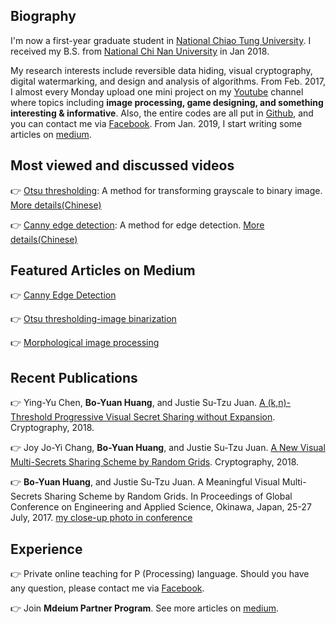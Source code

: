 ## Biography
I'm now a first-year graduate student in [National Chiao Tung University](https://www.nctu.edu.tw/). I received my B.S. from [National Chi Nan University](https://www.ncnu.edu.tw/ncnuweb/) in Jan 2018.

My research interests include reversible data hiding, visual cryptography, digital watermarking, and design and analysis of algorithms. From Feb. 2017, I almost every Monday upload one mini project on my [Youtube](https://www.youtube.com/channel/UCmVQun_KSwvPnRBDWSX8gRw/featured) channel where topics including **image processing, game designing, and something interesting & informative**. Also, the entire codes are all put in [Github](https://github.com/hbyacademic), and you can contact me via [Facebook](https://www.facebook.com/HBY.academic). From Jan. 2019, I start writing some articles on [medium](https://medium.com/@hbyacademic).
 
## Most viewed and discussed videos
👉 [Otsu thresholding](https://www.youtube.com/watch?v=Ofi1Fn18YLc): A method for transforming grayscale to binary image.
    [More details(Chinese)](http://idiot3838.pixnet.net/blog/post/193557941)
    
👉 [Canny edge detection](https://www.youtube.com/watch?v=PtSgA19sC5g): A method for edge detection.
    [More details(Chinese)](http://idiot3838.pixnet.net/blog/post/194161931)
    
## Featured Articles on Medium
👉 [Canny Edge Detection](https://link.medium.com/m5NWuctkPT)

👉 [Otsu thresholding-image binarization](https://link.medium.com/mbpzQNCkPT)

👉 [Morphological image processing](https://link.medium.com/I9R0YPIkPT)

## Recent Publications
👉 Ying-Yu Chen, **Bo-Yuan Huang**, and Justie Su-Tzu Juan. [A (k,n)-Threshold Progressive Visual Secret Sharing without Expansion](https://www.mdpi.com/2410-387X/2/4/28). Cryptography, 2018.

👉 Joy Jo-Yi Chang, **Bo-Yuan Huang**, and Justie Su-Tzu Juan. [A New Visual Multi-Secrets Sharing Scheme by Random Grids](https://www.mdpi.com/2410-387X/2/3/24). Cryptography, 2018.

👉 **Bo-Yuan Huang**, and Justie Su-Tzu Juan. A Meaningful Visual Multi-Secrets Sharing Scheme by Random Grids. In Proceedings of Global Conference on Engineering and Applied Science, Okinawa, Japan, 25-27 July, 2017. [my close-up photo in conference](https://www.facebook.com/higher.education.forum/photos/a.1557668754257321/1557675207590009/?type=3&theater)

## Experience
👉 Private online teaching for P (Processing) language. Should you have any question, please contact me via [Facebook](https://www.facebook.com/HBY.academic).

👉 Join **Mdeium Partner Program**. See more articles on [medium](https://medium.com/@hbyacademic).
